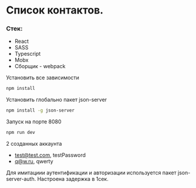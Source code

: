 # Список контактов.

### Стек:

- React
- SASS
- Typescript
- Mobx
- Сборщик - webpack

Установить все зависимости

```sh
npm install
```

Установить глобально пакет json-server

```sh
npm install -g json-server
```

Запуск на порте 8080

```sh
npm run dev
```

2 созданных аккаунта

- test@test.com, testPassword
- q@w.ru, qwerty

Для имитациии аутентификации и авторизации используется пакет json-server-auth.
Настроена задержка в 1сек.
